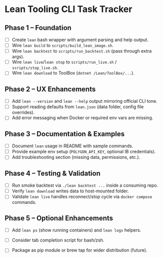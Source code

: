 # Lean Tooling CLI Task Tracker

## Phase 1 – Foundation
- [ ] Create `lean` bash wrapper with argument parsing and help output.
- [ ] Wire `lean build` to `scripts/build_lean_image.sh`.
- [ ] Wire `lean backtest` to `scripts/run_backtest.sh` (pass through extra args).
- [ ] Wire `lean live`/`lean stop` to `scripts/run_live.sh` / `scripts/stop_live.sh`.
- [ ] Wire `lean download` to ToolBox (`dotnet /Lean/ToolBox/...`).

## Phase 2 – UX Enhancements
- [ ] Add `lean --version` and `lean --help` output mirroring official CLI tone.
- [ ] Support reading defaults from `lean.json` (data folder, config file overrides).
- [ ] Add error messaging when Docker or required env vars are missing.

## Phase 3 – Documentation & Examples
- [ ] Document `lean` usage in README with sample commands.
- [ ] Provide example env setup (`POLYGON_API_KEY`, optional IB credentials).
- [ ] Add troubleshooting section (missing data, permissions, etc.).

## Phase 4 – Testing & Validation
- [ ] Run smoke backtest via `./lean backtest ...` inside a consuming repo.
- [ ] Verify `lean download` writes data to host-mounted folder.
- [ ] Validate `lean live` handles reconnect/stop cycle via `docker compose` commands.

## Phase 5 – Optional Enhancements
- [ ] Add `lean ps` (show running containers) and `lean logs` helpers.
- [ ] Consider tab completion script for bash/zsh.
- [ ] Package as pip module or brew tap for wider distribution (future).

